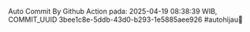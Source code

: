 Auto Commit By Github Action pada: 2025-04-19 08:38:39 WIB, COMMIT_UUID 3bee1c8e-5ddb-43d0-b293-1e5885aee926 #autohijau🗿
